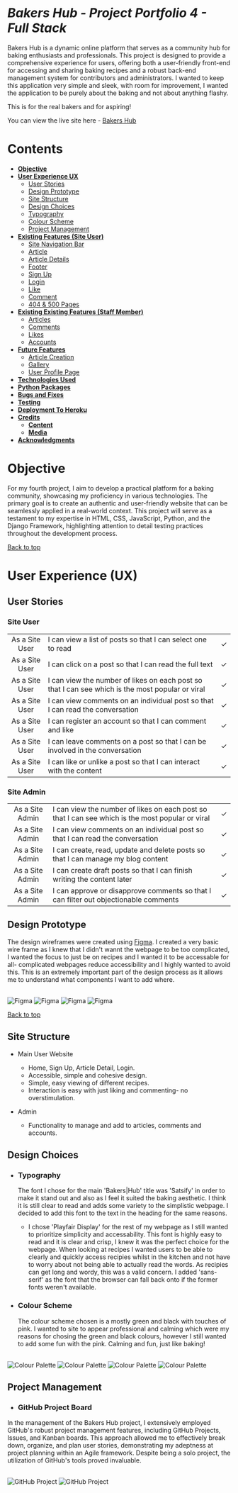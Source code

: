 # **_Bakers Hub - Project Portfolio 4 - Full Stack_**

Bakers Hub is a dynamic online platform that serves as a community hub for baking enthusiasts and professionals. This project is designed to provide a comprehensive experience for users, offering both a user-friendly front-end for accessing and sharing baking recipes and a robust back-end management system for contributors and administrators. I wanted to keep this application very simple and sleek, with room for improvement, I wanted the application to be purely about the baking and not about anything flashy.

This is for the real bakers and for aspiring!

You can view the live site here - <a href="https://bakershub-2af44a4fc0e7.herokuapp.com/" target="_blank" rel="noopener">Bakers Hub</a>

# Contents

* [**Objective**](<#objective>)
* [**User Experience UX**](<#user-experience-ux>)
    * [User Stories](<#user-stories>)
    * [Design Prototype](<#design-prototype>)
    * [Site Structure](<#site-structure>)
    * [Design Choices](<#design-choices>)
    *  [Typography](<#typography>)
    *  [Colour Scheme](<#colour-scheme>)
    * [Project Management](<#project-management>)
* [**Existing Features (Site User)**](<#existing-features-for-site-user>)
    * [Site Navigation Bar](<#site-responsive-navigation-bar>)
    * [Article](<#article>)
    * [Article Details](<#article-details>)
    * [Footer](<#footer>)
    * [Sign Up](<#sign-up>)
    * [Login](<#login>)
    * [Like](<#like>)
    * [Comment](<#comment>)
    * [404 & 500 Pages](<#404-and-500-error-pages>)
* [**Existing Existing Features (Staff Member)**](<#existing-features-for-staff-member>)
    * [Articles](<#Articless>)
    * [Comments](<#comments>)
    * [Likes](<#likes>)
    * [Accounts](<#accounts>)
* [**Future Features**](<#future-features>)
    * [Article Creation](<#article-creation>)
    * [Gallery](<#gallery>)
    * [User Profile Page](<#user-profile-page>)
* [**Technologies Used**](<#technologies-used>)
* [**Python Packages**](<#python-packages>)
* [**Bugs and Fixes**](<#bugs-and-fixes>)
* [**Testing**](<#testing>)
* [**Deployment To Heroku**](<#deployment-to-heroku>)
* [**Credits**](<#credits>)
    * [**Content**](<#content>)
    * [**Media**](<#media>)
*  [**Acknowledgments**](<#acknowledgements>)

# Objective

For my fourth project, I aim to develop a practical platform for a baking community, showcasing my proficiency in various technologies. The primary goal is to create an authentic and user-friendly website that can be seamlessly applied in a real-world context. This project will serve as a testament to my expertise in HTML, CSS, JavaScript, Python, and the Django Framework, highlighting attention to detail testing practices throughout the development process.

[Back to top](<#contents>)

# User Experience (UX)

## User Stories

### Site User

|  | | |
|:-------:|:--------|:--------|
| As a Site User | I can view a list of posts so that I can select one to read | &check; |
| As a Site User | I can click on a post so that I can read the full text | &check; |
| As a Site User | I can view the number of likes on each post so that I can see which is the most popular or viral | &check; |
| As a Site User | I can view comments on an individual post so that I can read the conversation | &check; |
| As a Site User | I can register an account so that I can comment and like | &check; |
| As a Site User | I can leave comments on a post so that I can be involved in the conversation | &check; |
| As a Site User | I can like or unlike a post so that I can interact with the content| &check; |

### Site Admin

|  | | |
|:-------:|:--------|:--------|
| As a Site Admin | I can view the number of likes on each post so that I can see which is the most popular or viral | &check; |
| As a Site Admin | I can view comments on an individual post so that I can read the conversation | &check; |
| As a Site Admin | I can create, read, update and delete posts so that I can manage my blog content| &check; |
| As a Site Admin | I can create draft posts so that I can finish writing the content later| &check; |
| As a Site Admin | I can approve or disapprove comments so that I can filter out objectionable comments | &check; |

## Design Prototype

The design wireframes were created using [Figma](https://www.figma.com/). I created a very basic wire frame as I knew that I didn't wannt the webpage to be too complicated, I wanted the focus to just be on recipes and I wanted it to be accessable for all- complicated webpages reduce accessibility and I highly wanted to avoid this. This is an extremely important part of the design process as it allows me to understand what components I want to add where.<br /><br />


![Figma](images/home%20wire.png)
![Figma](images/detail%20wire.png)
![Figma](images/sign%20in%20wire.png)
![Figma](images/sign%20up%20wire.png)

[Back to top](<#contents>)

## Site Structure

* Main User Website
    * Home, Sign Up, Article Detail, Login.
    * Accessible, simple and cohesive design.
    * Simple, easy viewing of different recipes.
    * Interaction is easy with just liking and commenting- no overstimulation.

* Admin
    * Functionality to manage and add to articles, comments and accounts.


## Design Choices

 * ### Typography
      The font I chose for the main 'Bakers|Hub' title was 'Satsify' in order to make it stand out and also as I feel it suited the baking aesthetic. I think it is still clear to read and adds some variety to the simplistic webpage. I decided to add this font to the text in the heading for the same reasons.

    * I chose 'Playfair Display' for the rest of my webpage as I still wanted to prioritize simplicity and accessability. This font is highly easy to read and it is clear and crisp, I knew it was the perfect choice for the webpage. When looking at recipes I wanted users to be able to clearly and quickly access recipies whilst in the kitchen and not have to worry about not being able to actually read the words. As recipies can get long and wordy, this was a valid concern. I added 'sans-serif' as the font that the browser can fall back onto if the former fonts weren't available.

 * ### Colour Scheme
      The colour scheme chosen is a mostly green and black with touches of pink. I wanted to site to appear professional and calming which were my reasons for chosing the green and black colours, however I still wanted to add some fun with the pink. Calming and fun, just like baking!<br /><br />

![Colour Palette](images/black.png)
![Colour Palette](images/dark%20green.png)
![Colour Palette](images/light%20green.png)
![Colour Palette](images/pink.png)


## Project Management

 * ### GitHub Project Board
In the management of the Bakers Hub project, I extensively employed GitHub's robust project management features, including GitHub Projects, Issues, and Kanban boards. This approach allowed me to effectively break down, organize, and plan user stories, demonstrating my adeptness at project planning within an Agile framework. Despite being a solo project, the utilization of GitHub's tools proved invaluable. <br /><br />

![GitHub Project](images/issues.png)
![GitHub Project](images/Kanban-%20Project.png)